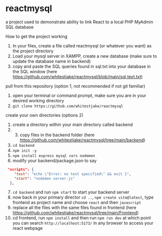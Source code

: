 # reactmysql
 a project used to demonstrate ability to link React to a local PHP MyAdmin SQL database

How to get the project working

1. In your files, create a file called reactmysql (or whatever you want) as the project directory
2. Load your mysql server in XAMPP, create a new database (make sure to update the database name in backend)
3. copy and paste the SQL queries found in sql.txt into your database in the SQL window (here https://github.com/whitestjake/reactmysql/blob/main/sql.text.txt)

pull from this repository (option 1, not recommended if not git familiar)
1. open your terminal or command prompt, make sure you are in your desired working directory
2. ```git clone https://github.com/whitestjake/reactmysql```

  create your own directories (options 2)
1.  create a directory within your main directory called backend
2.  3. copy files in the backend folder (here https://github.com/whitestjake/reactmysql/tree/main/backend)
3. ```cd backend```
4. ```npm init -y```
5. ```npm install express mysql cors nodemon```
6. modify your backend/package.json to say
```json
 "scripts": {
    "test": "echo \"Error: no test specified\" && exit 1",
    "start": "nodemon server.js"
  },
```
7. ```cd backend``` and run ```npm start``` to start your backend server
8. now back in your primary director ```cd ..```, ```npm create vite@latest```, type frontend as project name and choose ```react``` and then ```javascript```
9. replace all the files with the same files found in frontend (here https://github.com/whitestjake/reactmysql/tree/main/Frontend)
10. cd frontend, run ```npm install``` and then run ```npm run dev``` at which point you can search ```http://localhost:5173/``` in any browser to access your react webpage
